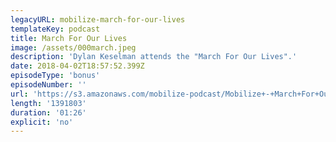 ```yaml
---
legacyURL: mobilize-march-for-our-lives
templateKey: podcast
title: March For Our Lives
image: /assets/000march.jpeg
description: 'Dylan Keselman attends the "March For Our Lives".'
date: 2018-04-02T18:57:52.399Z
episodeType: 'bonus'
episodeNumber: ''
url: 'https://s3.amazonaws.com/mobilize-podcast/Mobilize+-+March+For+Our+Lives'
length: '1391803'
duration: '01:26'
explicit: 'no'
---
```

